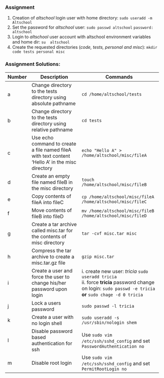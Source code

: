 ### Assignment

1.  Creation of *altschool* login user with home directory: `sudo useradd -m Altschool`
2.  Set the password for *altschool* user:  `sudo passwd altschool` `password: altschool`
3.  Login to *altschool* user account with altschool environment variables and home dir: `su  altschool`
4.  Create the requested directories (_code, tests, personal and misc_): `mkdir code tests personal misc`

  



### Assignment Solutions:

| Number | Description | Commands |
|--------|------------|----------|
| a      | Change directory to the tests directory using absolute pathname                 | `cd /home/altschool/tests`     |
| b      | Change directory to the tests directory using relative pathname                  | `cd tests`         |
| c      | Use echo command to create a file named fileA with text content ‘Hello A’ in the misc directory                  | `echo "Hello A" > /home/altschool/misc/fileA`          |
| d      | Create an empty file named fileB in the misc directory                  | `touch /home/altschool/misc/fileB`         |
| e      | Copy contents of fileA into fileC                  | `cp /home/altschool/misc/fileA /home/altschool/misc/fileC`         |
| f      |  Move contents of fileB into fileD                | `mv /home/altschool/misc/fileB /home/altschool/misc/fileD`          |
| g      | Create a tar archive called misc.tar for the contents of misc directory                  | `tar -cvf misc.tar misc`          |
| h      | Compress the tar archive to create a misc.tar.gz file  | `gzip misc.tar`         |
| i      | Create a user and force the user to change his/her password upon login                 |i. create new user: _tricia_ `sudo useradd tricia` <br> ii. force **tricia** password change on login: `sudo passwd -e tricia`         **or** `sudo chage -d 0 tricia`|
| j      | Lock a users password | `sudo passwd -l tricia`         |
| k     | Create a user with no login shell                 |  `sudo useradd -s /usr/sbin/nologin shem`        |
| l     | Disable password based authentication for ssh                  | Use `sudo vim /etc/ssh/sshd_config` and set `PasswordAuthentication no`       | 
| m     | Disable root login     | Use `sudo vim /etc/ssh/sshd_config` and set `PermitRootLogin no`          |